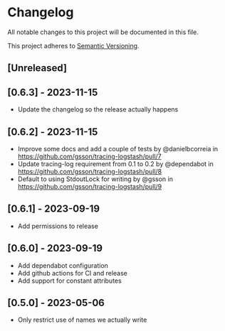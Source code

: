 # Changelog

All notable changes to this project will be documented in this file.

This project adheres to [Semantic Versioning](https://semver.org).

<!--
Note: In this file, do not use the hard wrap in the middle of a sentence for compatibility with GitHub comment style markdown rendering.
-->

## [Unreleased]

## [0.6.3] - 2023-11-15

- Update the changelog so the release actually happens

## [0.6.2] - 2023-11-15

- Improve some docs and add a couple of tests by @danielbcorreia in https://github.com/gsson/tracing-logstash/pull/7
- Update tracing-log requirement from 0.1 to 0.2 by @dependabot in https://github.com/gsson/tracing-logstash/pull/8
- Default to using StdoutLock for writing by @gsson in https://github.com/gsson/tracing-logstash/pull/9

## [0.6.1] - 2023-09-19

- Add permissions to release

## [0.6.0] - 2023-09-19

- Add dependabot configuration
- Add github actions for CI and release
- Add support for constant attributes

## [0.5.0] - 2023-05-06

- Only restrict use of names we actually write
